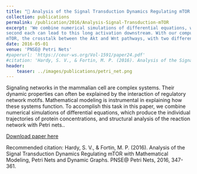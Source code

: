 ```yaml
---
title: "🧬 Analysis of the Signal Transduction Dynamics Regulating mTOR with Mathematical Modeling, Petri Nets and Dynamic Graphs"
collection: publications
permalink: /publication/2016/Analysis-Signal-Transduction-mTOR
excerpt: 'We combine numerical simulations of differential equations, which produce the individual trajectories of protein concentrations, and structural analysis of the reaction network with Petri nets. Biologists wonder how two brief calcium influxes of 1
second each can lead to this long activation downstream. With our computational approach, we explore a simple hypothesis for the response of
mTOR, the crosstalk between the Akt and Wnt pathways, with two different models.'
date: 2016-05-01
venue: 'PNSE@ Petri Nets'
#paperurl: 'https://ceur-ws.org/Vol-1591/paper24.pdf'
#citation: 'Hardy, S. V., & Fortin, M. P. (2016). Analysis of the Signal Transduction Dynamics Regulating mTOR with Mathematical Modeling, Petri Nets and Dynamic Graphs. PNSE@ Petri Nets, 2016, 347-361.'
header:
    teaser: ../images/publications/petri_net.png
---
```

Signaling networks in the mammalian cell are complex systems. Their dynamic properties can often be explained by the interaction
of regulatory network motifs. Mathematical modeling is instrumental in
explaining how these systems function. To accomplish this task in this
paper, we combine numerical simulations of differential equations, which
produce the individual trajectories of protein concentrations, and structural analysis of the reaction network with Petri nets..

[Download paper here](https://ceur-ws.org/Vol-1591/paper24.pdf)

Recommended citation: Hardy, S. V., & Fortin, M. P. (2016). Analysis of the Signal Transduction Dynamics Regulating mTOR with Mathematical Modeling, Petri Nets and Dynamic Graphs. PNSE@ Petri Nets, 2016, 347-361.